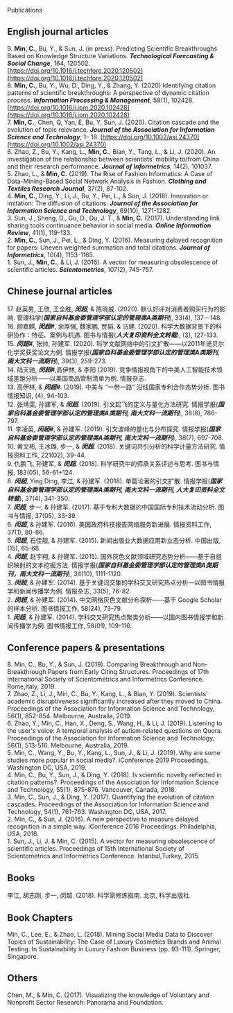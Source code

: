Publications
## English journal articles
9\. **Min, C.**, Bu, Y., & Sun, J. (in press). Predicting Scientific Breakthroughs Based on Knowledge Structure Variations. ***Technological Forecasting & Social Change***, 164, 120502. [https://doi.org/10.1016/j.techfore.2020.120502](https://doi.org/10.1016/j.techfore.2020.120502)  
8\. **Min, C.**, Bu, Y., Wu, D., Ding, Y., & Zhang, Y. (2020) Identifying citation patterns of scientific breakthroughs: A perspective of dynamic citation process. ***Information Processing & Management***, 58(1), 102428. [https://doi.org/10.1016/j.ipm.2020.102428](https://doi.org/10.1016/j.ipm.2020.102428)  
7\.  **Min, C.**, Chen, Q, Yan, E, Bu, Y, Sun, J. (2020). Citation cascade and the evolution of topic relevance. ***Journal of the Association for Information Science and Technology***, 1– 18. [https://doi.org/10.1002/asi.24370](https://doi.org/10.1002/asi.24370)  
6\. Zhao, Z., Bu, Y., Kang, L., **Min, C.**, Bian, Y., Tang, L., & Li, J. (2020). An investigation of the relationship between scientists’ mobility to/from China and their research performance. ***Journal of Informetrics***, 14(2), 101037.  
5\. Zhao, L., & **Min, C.** (2019). The Rise of Fashion Informatics: A Case of Data-Mining-Based Social Network Analysis in Fashion. ***Clothing and Textiles Research Journal***, 37(2), 87-102.  
4\. **Min, C.**, Ding, Y., Li, J., Bu, Y., Pei, L., & Sun, J. (2018). Innovation or imitation: The diffusion of citations. ***Journal of the Association for Information Science and Technology***, 69(10), 1271-1282.  
3\. Sun, J., Sheng, D., Gu, D., Du, J. T., & **Min, C.** (2017). Understanding link sharing tools continuance behavior in social media. ***Online Information Review***, 41(1), 119-133.  
2\. **Min, C.**, Sun, J., Pei, L., & Ding, Y. (2016). Measuring delayed recognition for papers: Uneven weighted summation and total citations. ***Journal of Informetrics***, 10(4), 1153-1165.  
1\. Sun, J., **Min, C.**, & Li, J. (2016). A vector for measuring obsolescence of scientific articles. ***Scientometrics***, 107(2), 745-757.

## Chinese journal articles
17\. 赵英男, 王欣, 王全胜, ***闵超***, & 陈晓威. (2020). 默认好评对消费者购买行为的影响. 管理科学(***国家自科基金委管理学部认定的管理类A类期刊***), 33(4), 137－148.  
16\. 颜嘉麒, ***闵超#***, 余厚强, 魏家鹏, 贾韬, & 马建. (2020). 科学大数据背景下的科研协作：特征、案例与机遇. 图书与情报(***人大复印资料全文转载***), (3), 127-133.  
15\. ***闵超#***, 张帅, 孙建军. (2020). 科学文献网络中的引文扩散——以2011年诺贝尔化学奖获奖论文为例. 情报学报(***国家自科基金委管理学部认定的管理类A类期刊, 南大文科一流期刊***), 39(3), 259-273.  
14\. 陆天驰, ***闵超#***,高伊林, & 李阳 (2019). 竞争情报视角下的中美人工智能技术领域差距分析——以美国商品管制清单为例. 情报杂志.  
13\. 高伊林, & ***闵超#***. (2019). 中美与 “一带一路” 沿线国家专利合作态势分析. 图书情报知识, (4), 94-103.  
12\. 张靖雯, 孙建军, & ***闵超***. (2019). 引文起飞的定义与量化方法研究. 情报学报(***国家自科基金委管理学部认定的管理类A类期刊, 南大文科一流期刊***), 38(8), 786-797.  
11\. 李凌英, ***闵超#***, & 孙建军. (2019). 引文波峰的量化与分布探究. 情报学报(***国家自科基金委管理学部认定的管理类A类期刊, 南大文科一流期刊***), 38(7), 697-708.  
10\. 黄文彬, 王冰璐, 步一, & ***闵超***. (2018). 关键词共引分析的科学计量方法研究. 情报资料工作, 221(02), 39-44.  
9\. 仇鹏飞, 孙建军, & ***闵超***. (2018). 科学研究中的师承关系评述与思考. 图书与情报, 183(05), 56-61+124.  
8\. ***闵超***, Ying Ding, 李江, & 孙建军. (2018). 单篇论著的引文扩散. 情报学报(***国家自科基金委管理学部认定的管理类A类期刊, 南大文科一流期刊, 人大复印资料全文转载***), 37(4), 341-350.  
7\. ***闵超***, 步一, & 孙建军. (2017). 基于专利大数据的中国国际专利技术流动分析. 图书与情报, 37(05), 33-39.  
6\. ***闵超***, & 孙建军. (2016). 美国政府科技报告网络服务新进展. 情报资料工作, 37(1), 80-86.  
5\. ***闵超***, 石佳靓, & 孙建军. (2015). 新闻出版业大数据应用新业态分析. 中国出版, (15), 65-68.  
4\. ***闵超***, 赵宇翔, & 孙建军. (2015). 国外灰色文献领域研究态势分析——基于自组织映射的文本挖掘方法. 情报学报(***国家自科基金委管理学部认定的管理类A类期刊，南大文科一流期刊***), 34(10), 1111-1120.  
3\. ***闵超***, & 孙建军. (2014). 基于关键词交集的学科交叉研究热点分析—以图书情报学和新闻传播学为例. 情报杂志, 33(5), 76-82.  
2\. ***闵超***, & 孙建军. (2014). 中文网络灰色文献分布探析——基于 Google Scholar 的样本分析. 图书情报工作, 58(24), 73-79.  
1\. ***闵超***, & 孙建军. (2014). 学科交叉研究热点聚类分析——以国内图书情报学和新闻传播学为例. 图书情报工作, 58(01), 109-116.

## Conference papers & presentations
8\. Min, C., Bu, Y., & Sun, J. (2019). Comparing Breakthrough and Non-Breakthrough Papers from Early Citing Structures. Proceedings of 17th International Society of Scientometrics and Informetrics Conference. Rome,Italy, 2019.  
7\. Zhao, Z., Li, J., Min, C., Bu, Y., Kang, L., & Bian, Y. (2019). Scientists' academic disruptiveness significantly increased after they moved to China. Proceedings of the Association for Information Science and Technology, 56(1), 852-854. Melbourne, Australia, 2019.  
6\. Zhao, Y., Min, C., Han, X., Deng, S., Wang, H., & Li, J. (2019). Listening to the user's voice: A temporal analysis of autism‐related questions on Quora. Proceedings of the Association for Information Science and Technology, 56(1), 513-516. Melbourne, Australia, 2019.  
5\. Min, C., Wang, Y., Bu, Y., Kang, L., Sun, J., & Li, J. (2019). Why are some studies more popular in social media?. iConference 2019 Proceedings.  Washington DC, USA, 2019.  
4\. Min, C., Bu, Y., Sun, J., & Ding, Y. (2018). Is scientific novelty reflected in citation patterns?. Proceedings of the Association for Information Science and Technology, 55(1), 875-876. Vancouver, Canada, 2018.  
3\. Min, C., Sun, J., & Ding, Y. (2017). Quantifying the evolution of citation cascades. Proceedings of the Association for Information Science and Technology, 54(1), 761-763.  Washington DC, USA, 2017.  
2\. Min, C., & Sun, J. (2016). A new perspective to measure delayed recognition in a simple way. iConference 2016 Proceedings. Philadelphia, USA, 2016.  
1\. Sun, J., Li, J. & Min, C. (2015). A vector for measuring obsolescence of scientific articles. Proceedings of 15th International Society of Scientometrics and Informetrics Conference. Istanbul,Turkey, 2015.  

## Books
李江, 胡志刚, 步一, 闵超. (2018). 科学家修炼指南. 北京, 科学出版社.

## Book Chapters
Min, C., Lee, E., & Zhao, L. (2018). Mining Social Media Data to Discover Topics of Sustainability: The Case of Luxury Cosmetics Brands and Animal Testing. In Sustainability in Luxury Fashion Business (pp. 93-111). Springer, Singapore.

## Others
Chen, M., & Min, C. (2017). Visualizing the knowledge of Voluntary and Nonprofit Sector Research: Panorama and Foundation.

